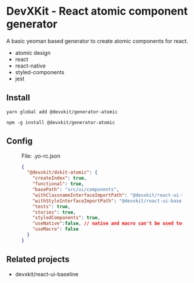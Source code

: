# DevXKit - React atomic component generator

A basic yeoman based generator to create atomic components for react.

* atomic design
* react
* react-native
* styled-components
* jest

## Install

`yarn global add @devxkit/generator-atomic`

`npm -g install @devxkit/generator-atomic`

## Config

<figure>
  <figcaption>File: .yo-rc.json</figcaption>

```json
{
  "@devxkit/dxkit-atomic": {
    "createIndex": true,
    "functional": true,
    "basePath": "src/ui/components",
    "withClassnameInterfaceImportPath": "@devxkit/react-ui-baseline", 
    "withStyleInterfaceImportPath": "@devxkit/react-ui-baseline",
    "tests": true,
    "stories": true,
    "styledComponents": true,
    "useNative":false, // native and macro can't be used together
    "useMacro": false
  }
}
```

</figure>

## Related projects

* devxkit/react-ui-baseline

